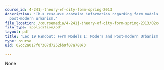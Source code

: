 ```yaml
---
course_id: 4-241j-theory-of-city-form-spring-2013
description: 'This resource contains information regarding form models I: modern and
  post-modern urbanism.'
file_location: /coursemedia/4-241j-theory-of-city-form-spring-2013/02cc2a017f07307d7252bb9f07a78073_MIT4_241JS13_handout19.pdf
file_type: application/pdf
layout: pdf
title: 'Lec 19 Handout: Form Models I: Modern and Post-modern Urbanism'
type: course
uid: 02cc2a017f07307d7252bb9f07a78073

---
```

None